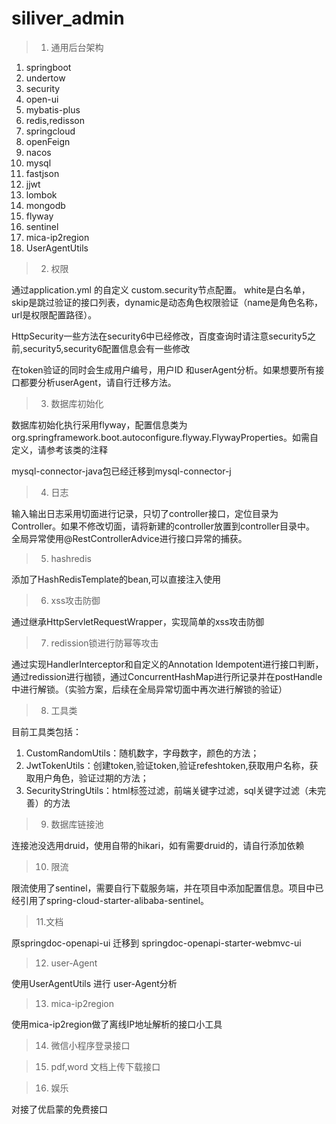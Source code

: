 # siliver_admin

> 1. 通用后台架构

1. springboot
2. undertow
3. security
4. open-ui
5. mybatis-plus
6. redis,redisson
7. springcloud
8. openFeign
9. nacos
10. mysql
11. fastjson
12. jjwt
13. lombok
14. mongodb
15. flyway
16. sentinel
17. mica-ip2region
18. UserAgentUtils

> 2. 权限

通过application.yml 的自定义 custom.security节点配置。
white是白名单，skip是跳过验证的接口列表，dynamic是动态角色权限验证（name是角色名称，url是权限配置路径）。

HttpSecurity一些方法在security6中已经修改，百度查询时请注意security5之前,security5,security6配置信息会有一些修改

在token验证的同时会生成用户编号，用户ID 和userAgent分析。如果想要所有接口都要分析userAgent，请自行迁移方法。

> 3. 数据库初始化

数据库初始化执行采用flyway，配置信息类为 org.springframework.boot.autoconfigure.flyway.FlywayProperties。如需自定义，请参考该类的注释

mysql-connector-java包已经迁移到mysql-connector-j

> 4. 日志

输入输出日志采用切面进行记录，只切了controller接口，定位目录为Controller。如果不修改切面，请将新建的controller放置到controller目录中。<br>
全局异常使用@RestControllerAdvice进行接口异常的捕获。

> 5. hashredis

添加了HashRedisTemplate的bean,可以直接注入使用

> 6. xss攻击防御

通过继承HttpServletRequestWrapper，实现简单的xss攻击防御

> 7. redission锁进行防幂等攻击

通过实现HandlerInterceptor和自定义的Annotation Idempotent进行接口判断，通过redission进行枷锁，通过ConcurrentHashMap进行所记录并在postHandle
中进行解锁。（实验方案，后续在全局异常切面中再次进行解锁的验证）

> 8. 工具类

目前工具类包括：

1. CustomRandomUtils：随机数字，字母数字，颜色的方法；
2. JwtTokenUtils：创建token,验证token,验证refeshtoken,获取用户名称，获取用户角色，验证过期的方法；
3. SecurityStringUtils：html标签过滤，前端关键字过滤，sql关键字过滤（未完善）的方法

> 9. 数据库链接池

连接池没选用druid，使用自带的hikari，如有需要druid的，请自行添加依赖

> 10. 限流

限流使用了sentinel，需要自行下载服务端，并在项目中添加配置信息。项目中已经引用了spring-cloud-starter-alibaba-sentinel。

> 11.文档

原springdoc-openapi-ui 迁移到 springdoc-openapi-starter-webmvc-ui

> 12. user-Agent

使用UserAgentUtils 进行 user-Agent分析

> 13. mica-ip2region

使用mica-ip2region做了离线IP地址解析的接口小工具

> 14. 微信小程序登录接口

> 15. pdf,word 文档上传下载接口

> 16. 娱乐

对接了优启蒙的免费接口